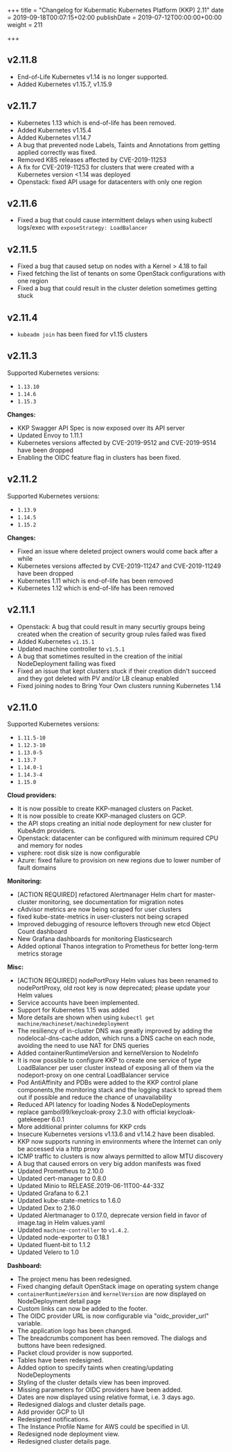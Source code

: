 +++
title = "Changelog for Kubermatic Kubernetes Platform (KKP) 2.11"
date = 2019-09-18T00:07:15+02:00
publishDate = 2019-07-12T00:00:00+00:00
weight = 211

+++

## v2.11.8

- End-of-Life Kubernetes v1.14 is no longer supported.
- Added Kubernetes v1.15.7, v1.15.9

## v2.11.7

- Kubernetes 1.13 which is end-of-life has been removed.
- Added Kubernetes v1.15.4
- Added Kubernetes v1.14.7
- A bug that prevented node Labels, Taints and Annotations from getting applied correctly was fixed.
- Removed K8S releases affected by CVE-2019-11253
- A fix for CVE-2019-11253 for clusters that were created with a Kubernetes version <1.14 was deployed
- Openstack: fixed API usage for datacenters with only one region

## v2.11.6

- Fixed a bug that could cause intermittent delays when using kubectl logs/exec with `exposeStrategy: LoadBalancer`

## v2.11.5

- Fixed a bug that caused setup on nodes with a Kernel &gt; 4.18 to fail
- Fixed fetching the list of tenants on some OpenStack configurations with one region
- Fixed a bug that could result in the cluster deletion sometimes getting stuck

## v2.11.4

- `kubeadm join` has been fixed for v1.15 clusters

## v2.11.3

Supported Kubernetes versions:

- `1.13.10`
- `1.14.6`
- `1.15.3`

**Changes:**

- KKP Swagger API Spec is now exposed over its API server
- Updated Envoy to 1.11.1
- Kubernetes versions affected by CVE-2019-9512 and CVE-2019-9514 have been dropped
- Enabling the OIDC feature flag in clusters has been fixed.

## v2.11.2

Supported Kubernetes versions:

- `1.13.9`
- `1.14.5`
- `1.15.2`

**Changes:**

- Fixed an issue where deleted project owners would come back after a while
- Kubernetes versions affected by CVE-2019-11247 and CVE-2019-11249 have been dropped
- Kubernetes 1.11 which is end-of-life has been removed
- Kubernetes 1.12 which is end-of-life has been removed

## v2.11.1

- Openstack: A bug that could result in many securtiy groups being created when the creation of security group rules failed was fixed
- Added Kubernetes `v1.15.1`
- Updated machine controller to `v1.5.1`
- A bug that sometimes resulted in the creation of the initial NodeDeployment failing was fixed
- Fixed an issue that kept clusters stuck if their creation didn't succeed and they got deleted with PV and/or LB cleanup enabled
- Fixed joining nodes to Bring Your Own clusters running Kubernetes 1.14

## v2.11.0

Supported Kubernetes versions:

- `1.11.5-10`
- `1.12.3-10`
- `1.13.0-5`
- `1.13.7`
- `1.14.0-1`
- `1.14.3-4`
- `1.15.0`

**Cloud providers:**

- It is now possible to create KKP-managed clusters on Packet.
- It is now possible to create KKP-managed clusters on GCP.
- the API stops creating an initial node deployment for new cluster for KubeAdm providers.
- Openstack: datacenter can be configured with minimum required CPU and memory for nodes
- vsphere: root disk size is now configurable
- Azure: fixed failure to provision on new regions due to lower number of fault domains

**Monitoring:**

- [ACTION REQUIRED] refactored Alertmanager Helm chart for master-cluster monitoring, see documentation for migration notes
- cAdvisor metrics are now being scraped for user clusters
- fixed kube-state-metrics in user-clusters not being scraped
- Improved debugging of resource leftovers through new etcd Object Count dashboard
- New Grafana dashboards for monitoring Elasticsearch
- Added optional Thanos integration to Prometheus for better long-term metrics storage

**Misc:**

- [ACTION REQUIRED] nodePortPoxy Helm values has been renamed to nodePortProxy, old root key is now deprecated; please update your Helm values
- Service accounts have been implemented.
- Support for Kubernetes 1.15 was added
- More details are shown when using `kubectl get machine/machineset/machinedeployment`
- The resiliency of in-cluster DNS was greatly improved by adding the nodelocal-dns-cache addon, which runs a DNS cache on each node, avoiding the need to use NAT for DNS queries
- Added containerRuntimeVersion and kernelVersion to NodeInfo
- It is now possible to configure KKP to create one service of type LoadBalancer per user cluster instead of exposing all of them via the nodeport-proxy on one central LoadBalancer service
- Pod AntiAffinity and PDBs were added to the KKP control plane components,the monitoring stack and the logging stack to spread them out if possible and reduce the chance of unavailability
- Reduced API latency for loading Nodes & NodeDeployments
- replace gambol99/keycloak-proxy 2.3.0 with official keycloak-gatekeeper 6.0.1
- More additional printer columns for KKP crds
- Insecure Kubernetes versions v1.13.6 and v1.14.2 have been disabled.
- KKP now supports running in environments where the Internet can only be accessed via a http proxy
- ICMP traffic to clusters is now always permitted to allow MTU discovery
- A bug that caused errors on very big addon manifests was fixed
- Updated Prometheus to 2.10.0
- Updated cert-manager to 0.8.0
- Updated Minio to RELEASE.2019-06-11T00-44-33Z
- Updated Grafana to 6.2.1
- Updated kube-state-metrics to 1.6.0
- Updated Dex to 2.16.0
- Updated Alertmanager to 0.17.0, deprecate version field in favor of image.tag in Helm values.yaml
- Updated `machine-controller` to `v1.4.2`.
- Updated node-exporter to 0.18.1
- Updated fluent-bit to 1.1.2
- Updated Velero to 1.0

**Dashboard:**

- The project menu has been redesigned.
- Fixed changing default OpenStack image on operating system change
- `containerRuntimeVersion` and `kernelVersion` are now displayed on NodeDeployment detail page
- Custom links can now be added to the footer.
- The OIDC provider URL is now configurable via &#34;oidc_provider_url&#34; variable.
- The application logo has been changed.
- The breadcrumbs component has been removed. The dialogs and buttons have been redesigned.
- Packet cloud provider is now supported.
- Tables have been redesigned.
- Added option to specify taints when creating/updating NodeDeployments
- Styling of the cluster details view has been improved.
- Missing parameters for OIDC providers have been added.
- Dates are now displayed using relative format, i.e. 3 days ago.
- Redesigned dialogs and cluster details page.
- Add provider GCP to UI
- Redesigned notifications.
- The Instance Profile Name for AWS could be specified in UI.
- Redesigned node deployment view.
- Redesigned cluster details page.
